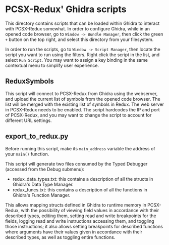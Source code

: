 # PCSX-Redux' Ghidra scripts

This directory contains scripts that can be loaded within Ghidra to interact with PCSX-Redux somewhat. In order to configure Ghidra, while in an opened code browser, go to `Window -> Bundle Manager`, then click the green `+` button on the top right, and select this directory from your filesystem.

In order to run the scripts, go to `Window -> Script Manager`, then locate the script you want to run using the filters. Right click the script in the list, and select `Run Script`. You may want to assign a key binding in the same contextual menu to simplify user experience.

## ReduxSymbols
This script will connect to PCSX-Redux from Ghidra using the webserver, and upload the current list of symbols from the opened code browser. The list will be merged with the existing list of symbols in Redux. The web server in PCSX-Redux needs to be enabled. The script hardcodes the IP and port of PCSX-Redux, and you may want to change the script to account for different URL settings.

## export_to_redux.py
Before running this script, make its `main_address` variable the address of your `main()` function.

This script will generate two files consumed by the Typed Debugger (accessed from the Debug submenu):

 - redux_data_types.txt: this contains a description of all the structs in Ghidra's Data Type Manager.
 - redux_funcs.txt: this contains a description of all the functions in Ghidra's Function Manager.

This allows mapping structs defined in Ghidra to runtime memory in PCSX-Redux, with the possibility of viewing field values in accordance with their described types, editing them, setting read and write breakpoints for the fields, logging read and write instructions accessing them, and toggling those instructions; it also allows setting breakpoints for described functions where arguments have their values given in accordance with their described types, as well as toggling entire functions.
